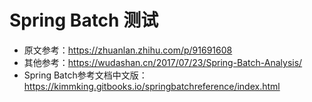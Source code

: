 # Spring Batch 测试

- 原文参考：https://zhuanlan.zhihu.com/p/91691608
- 其他参考：https://wudashan.cn/2017/07/23/Spring-Batch-Analysis/
- Spring Batch参考文档中文版：https://kimmking.gitbooks.io/springbatchreference/index.html